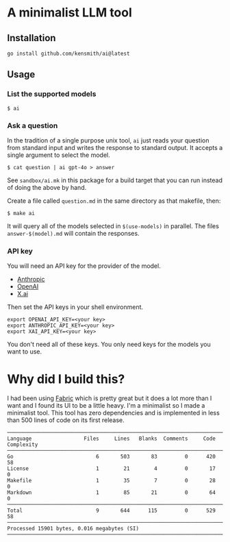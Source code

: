 # A minimalist LLM tool

## Installation

```
go install github.com/kensmith/ai@latest
```

## Usage

### List the supported models

```
$ ai
```

### Ask a question

In the tradition of a single purpose unix tool, `ai` just reads your question
from standard input and writes the response to standard
output. It accepts a single argument to select the model.

```
$ cat question | ai gpt-4o > answer
```

See `sandbox/ai.mk` in this package for a build target that
you can run instead of doing the above by hand.

Create a file called `question.md` in the same directory as
that makefile, then:

```
$ make ai
```

It will query all of the models selected in `$(use-models)`
in parallel. The files `answer-$(model).md` will contain the responses.

### API key

You will need an API key for the provider of the model.
* [Anthropic](https://www.anthropic.com/api)
* [OpenAI](https://openai.com/api/)
* [X.ai](https://x.ai/api)

Then set the API keys in your shell environment.

```
export OPENAI_API_KEY=<your key>
export ANTHROPIC_API_KEY=<your key>
export XAI_API_KEY=<your key>
```

You don't need all of these keys. You only need keys for the models you want to
use.

# Why did I build this?

I had been using
[Fabric](https://github.com/danielmiessler/fabric) which is
pretty great but it does a lot more than I want and I found
its UI to be a little heavy. I'm a minimalist so I made a
minimalist tool. This tool has zero dependencies and is
implemented in less than 500 lines of code on its first
release.

```
───────────────────────────────────────────────────────────────────────────────
Language                 Files     Lines   Blanks  Comments     Code Complexity
───────────────────────────────────────────────────────────────────────────────
Go                           6       503       83         0      420         58
License                      1        21        4         0       17          0
Makefile                     1        35        7         0       28          0
Markdown                     1        85       21         0       64          0
───────────────────────────────────────────────────────────────────────────────
Total                        9       644      115         0      529         58
───────────────────────────────────────────────────────────────────────────────
Processed 15901 bytes, 0.016 megabytes (SI)
───────────────────────────────────────────────────────────────────────────────
```


<!--
vim:tw=60:
-->
